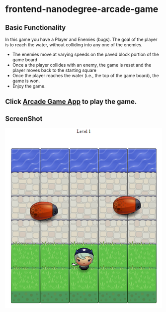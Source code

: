 # frontend-nanodegree-arcade-game
 


## Basic Functionality
In this game you have a Player and Enemies (bugs). The goal of the player is to reach the water, without colliding into any one of the enemies.

* The enemies move at varying speeds on the paved block portion of the game board
* Once a the player collides with an enemy, the game is reset and the player moves back to the starting square
* Once the player reaches the water (i.e., the top of the game board), the game is won.
* Enjoy the game.
## Click [Arcade Game App](https://danrejsa.github.io/Memory-Game/) to play the game.



## ScreenShot
![Screenshot](screenshot.png)











